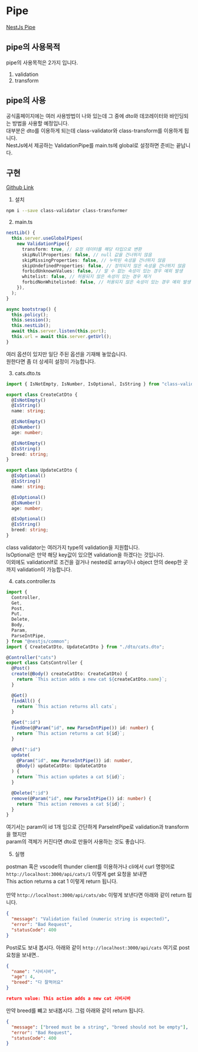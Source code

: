 # Pipe

[NestJs Pipe](https://docs.nestjs.com/pipes)

## pipe의 사용목적

pipe의 사용목적은 2가지 입니다.

1. validation
2. transform

## pipe의 사용

공식홈페이지에는 여러 사용방법이 나와 있는데 그 중에 dto와 데코레이터와 바인딩되는 방법을 사용할 예정입니다.<br/>
대부분은 dto를 이용하게 되는데 class-validator와 class-transform를 이용하게 됩니다.<br/>
NestJs에서 제공하는 ValidationPipe를 main.ts에 global로 설정하면 준비는 끝납니다.

## 구현

[Github Link](https://github.com/gornoba/nestjs-describe/tree/77913eaf0a2f639effc9ab326b91f948e5d5a558)

1. 설치

```sh
npm i --save class-validator class-transformer
```

2. main.ts

```typescript
nestLib() {
  this.server.useGlobalPipes(
    new ValidationPipe({
      transform: true, // 요청 데이터를 해당 타입으로 변환
      skipNullProperties: false, // null 값을 건너뛰지 않음
      skipMissingProperties: false, // 누락된 속성을 건너뛰지 않음
      skipUndefinedProperties: false, // 정의되지 않은 속성을 건너뛰지 않음
      forbidUnknownValues: false, // 알 수 없는 속성이 있는 경우 예외 발생
      whitelist: false, // 허용되지 않은 속성이 있는 경우 제거
      forbidNonWhitelisted: false, // 허용되지 않은 속성이 있는 경우 예외 발생
    }),
  );
}

async bootstrap() {
  this.policy();
  this.session();
  this.nestLib();
  await this.server.listen(this.port);
  this.url = await this.server.getUrl();
}
```

여러 옵션이 있지만 일단 주된 옵션을 기재해 놓았습니다.<br/>
원한다면 좀 더 상세히 설정이 가능합니다.

3. cats.dto.ts

```typescript
import { IsNotEmpty, IsNumber, IsOptional, IsString } from "class-validator";

export class CreateCatDto {
  @IsNotEmpty()
  @IsString()
  name: string;

  @IsNotEmpty()
  @IsNumber()
  age: number;

  @IsNotEmpty()
  @IsString()
  breed: string;
}

export class UpdateCatDto {
  @IsOptional()
  @IsString()
  name: string;

  @IsOptional()
  @IsNumber()
  age: number;

  @IsOptional()
  @IsString()
  breed: string;
}
```

class validator는 여러가지 type의 validation을 지원합니다.<br/>
IsOptional은 만약 해당 key값이 있으면 validation을 하겠다는 것입니다.<br/>
이외에도 validationIf로 조건을 걸거나 nested로 array이나 object 안의 deep한 곳까지 validation이 가능합니다.

4. cats.controller.ts

```typescript
import {
  Controller,
  Get,
  Post,
  Put,
  Delete,
  Body,
  Param,
  ParseIntPipe,
} from "@nestjs/common";
import { CreateCatDto, UpdateCatDto } from "./dto/cats.dto";

@Controller("cats")
export class CatsController {
  @Post()
  create(@Body() createCatDto: CreateCatDto) {
    return `This action adds a new cat ${createCatDto.name}`;
  }

  @Get()
  findAll() {
    return `This action returns all cats`;
  }

  @Get(":id")
  findOne(@Param("id", new ParseIntPipe()) id: number) {
    return `This action returns a cat ${id}`;
  }

  @Put(":id")
  update(
    @Param("id", new ParseIntPipe()) id: number,
    @Body() updateCatDto: UpdateCatDto
  ) {
    return `This action updates a cat ${id}`;
  }

  @Delete(":id")
  remove(@Param("id", new ParseIntPipe()) id: number) {
    return `This action removes a cat ${id}`;
  }
}
```

여기서는 param이 id 1개 임으로 간단하게 ParseIntPipe로 validation과 transform을 했지만<br/>
param의 객체가 커진다면 dto로 만들어 사용하는 것도 좋습니다.

5.  실행

postman 혹은 vscode의 thunder client를 이용하거나 cli에서 curl 명령어로<br/>
`http://localhost:3000/api/cats/1` 이렇게 get 요청을 보내면 <br/>
This action returns a cat 1 이렇게 return 됩니다.<br/><br/>
만약 `http://localhost:3000/api/cats/abc` 이렇게 보낸다면 아래와 같이 return 됩니다.<br/>

```json
{
  "message": "Validation failed (numeric string is expected)",
  "error": "Bad Request",
  "statusCode": 400
}
```

Post로도 보내 봅시다. 아래와 같이 `http://localhost:3000/api/cats` 여기로 post 요청을 보내면..

```json
{
  "name": "시비시바",
  "age": 4,
  "breed": "다 잘먹어요"
}

return value: This action adds a new cat 시비시바
```

만약 breed를 뺴고 보내봅시다. 그럼 아래와 같이 return 됩니다.

```json
{
  "message": ["breed must be a string", "breed should not be empty"],
  "error": "Bad Request",
  "statusCode": 400
}
```
